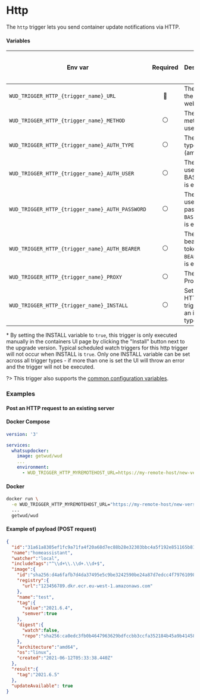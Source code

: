 # Http

The `http` trigger lets you send container update notifications via HTTP.

#### Variables

| Env var                                         |    Required    | Description                                       | Supported values             | Default value when missing |
|-------------------------------------------------|:--------------:|---------------------------------------------------|------------------------------|----------------------------| 
| `WUD_TRIGGER_HTTP_{trigger_name}_URL`           |  :red_circle:  | The URL of the webhook                            | Valid http or https endpoint |                            |
| `WUD_TRIGGER_HTTP_{trigger_name}_METHOD`        | :white_circle: | The HTTP method to use                            | `GET`, `POST`                | `POST`                     |
| `WUD_TRIGGER_HTTP_{trigger_name}_AUTH_TYPE`     | :white_circle: | The Auth type (among )                            | `BASIC`, `BEARER`            | `BASIC`                    |
| `WUD_TRIGGER_HTTP_{trigger_name}_AUTH_USER`     | :white_circle: | The Auth user if BASIC Auth is enabled            |                              |                            |
| `WUD_TRIGGER_HTTP_{trigger_name}_AUTH_PASSWORD` | :white_circle: | The Auth user password if `BASIC` Auth is enabled |                              |                            |
| `WUD_TRIGGER_HTTP_{trigger_name}_AUTH_BEARER`   | :white_circle: | The Auth bearer token if `BEARER` Auth is enabled |                              |                            |
| `WUD_TRIGGER_HTTP_{trigger_name}_PROXY`         | :white_circle: | The HTTP Proxy                                    |                              |                            |
| `WUD_TRIGGER_HTTP_{trigger_name}_INSTALL`       | :white_circle: | Sets this HTTP trigger as an install type\*       | `true`, or `false`           | `false`                    |

\* By setting the INSTALL variable to `true`, this trigger is only executed manually in the containers UI page by clicking the "Install" button next to the upgrade version. Typical scheduled watch triggers for this http trigger will not occur when INSTALL is `true`. Only one INSTALL variable can be set across all trigger types - if more than one is set the UI will throw an error and the trigger will not be executed. 

?> This trigger also supports the [common configuration variables](configuration/triggers/?id=common-trigger-configuration).

### Examples

#### Post an HTTP request to an existing server 

<!-- tabs:start -->
#### **Docker Compose**
```yaml
version: '3'

services:
  whatsupdocker:
    image: getwud/wud
    ...
    environment:
      - WUD_TRIGGER_HTTP_MYREMOTEHOST_URL=https://my-remote-host/new-version
```
#### **Docker**
```bash
docker run \
  -e WUD_TRIGGER_HTTP_MYREMOTEHOST_URL="https://my-remote-host/new-version" \
  ...
  getwud/wud
```
<!-- tabs:end -->

#### Example of payload (POST request)
```json
{
  "id":"31a61a8305ef1fc9a71fa4f20a68d7ec88b28e32303bbc4a5f192e851165b816",
  "name":"homeassistant",
  "watcher":"local",
  "includeTags":"^\\d+\\.\\d+.\\d+$",
  "image":{
    "id":"sha256:d4a6fafb7d4da37495e5c9be3242590be24a87d7edcc4f79761098889c54fca6",
    "registry":{
      "url":"123456789.dkr.ecr.eu-west-1.amazonaws.com"
    },
    "name":"test",
    "tag":{
      "value":"2021.6.4",
      "semver":true
    },
    "digest":{
      "watch":false,
      "repo":"sha256:ca0edc3fb0b4647963629bdfccbb3ccfa352184b45a9b4145832000c2878dd72"
    },
    "architecture":"amd64",
    "os":"linux",
    "created":"2021-06-12T05:33:38.440Z"
  },
  "result":{
    "tag":"2021.6.5"
  },
  "updateAvailable": true
}
```
